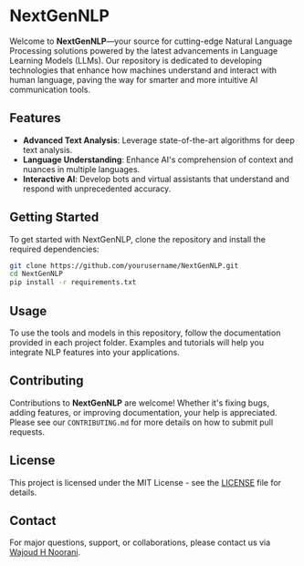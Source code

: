 # NextGenNLP

Welcome to **NextGenNLP**—your source for cutting-edge Natural Language Processing solutions powered by the latest advancements in Language Learning Models (LLMs). Our repository is dedicated to developing technologies that enhance how machines understand and interact with human language, paving the way for smarter and more intuitive AI communication tools.

## Features

- **Advanced Text Analysis**: Leverage state-of-the-art algorithms for deep text analysis.
- **Language Understanding**: Enhance AI's comprehension of context and nuances in multiple languages.
- **Interactive AI**: Develop bots and virtual assistants that understand and respond with unprecedented accuracy.

## Getting Started

To get started with NextGenNLP, clone the repository and install the required dependencies:

```bash
git clone https://github.com/yourusername/NextGenNLP.git
cd NextGenNLP
pip install -r requirements.txt
```

## Usage

To use the tools and models in this repository, follow the documentation provided in each project folder. Examples and tutorials will help you integrate NLP features into your applications.

## Contributing

Contributions to **NextGenNLP** are welcome! Whether it's fixing bugs, adding features, or improving documentation, your help is appreciated. Please see our `CONTRIBUTING.md` for more details on how to submit pull requests.

## License

This project is licensed under the MIT License - see the [LICENSE](LICENSE) file for details.

## Contact

For major questions, support, or collaborations, please contact us via [Wajoud H Noorani](mailto:wajoudnoorani59@gmail.com).
